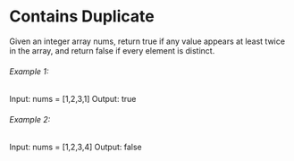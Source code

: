 # Contains Duplicate

Given an integer array nums, return true if any value appears at least twice in the array, and return false if every element is distinct.

###### Example 1:

Input: nums = [1,2,3,1]
Output: true

###### Example 2:

Input: nums = [1,2,3,4]
Output: false